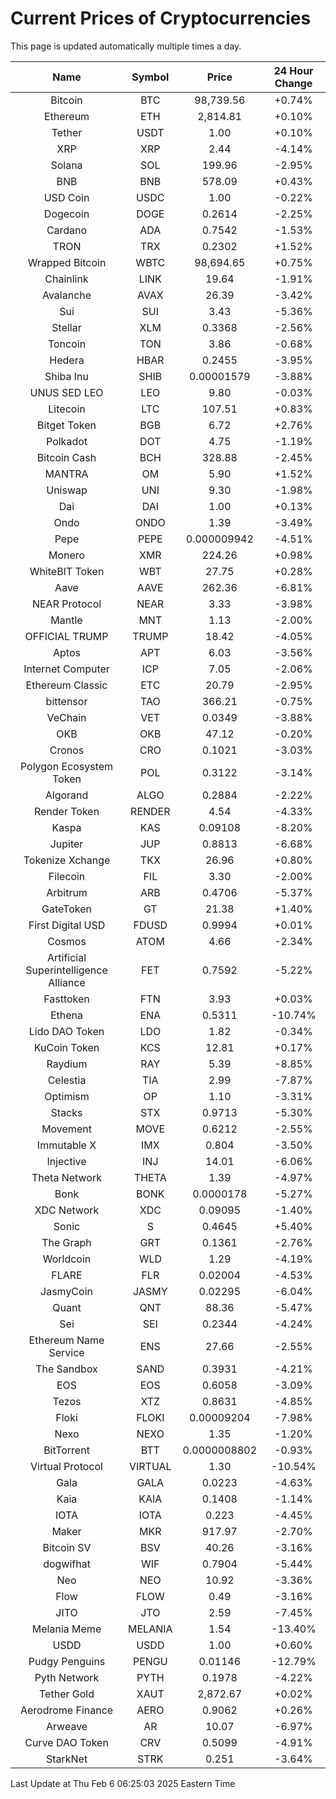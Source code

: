 # Current Prices of Cryptocurrencies
This page is updated automatically multiple times a day.

| Name | Symbol | Price | 24 Hour Change |
| :---: |:---:| :---: | :---: |
| Bitcoin | BTC | 98,739.56 | +0.74% |
| Ethereum | ETH | 2,814.81 | +0.10% |
| Tether | USDT | 1.00 | +0.10% |
| XRP | XRP | 2.44 | -4.14% |
| Solana | SOL | 199.96 | -2.95% |
| BNB | BNB | 578.09 | +0.43% |
| USD Coin | USDC | 1.00 | -0.22% |
| Dogecoin | DOGE | 0.2614 | -2.25% |
| Cardano | ADA | 0.7542 | -1.53% |
| TRON | TRX | 0.2302 | +1.52% |
| Wrapped Bitcoin | WBTC | 98,694.65 | +0.75% |
| Chainlink | LINK | 19.64 | -1.91% |
| Avalanche | AVAX | 26.39 | -3.42% |
| Sui | SUI | 3.43 | -5.36% |
| Stellar | XLM | 0.3368 | -2.56% |
| Toncoin | TON | 3.86 | -0.68% |
| Hedera | HBAR | 0.2455 | -3.95% |
| Shiba Inu | SHIB | 0.00001579 | -3.88% |
| UNUS SED LEO | LEO | 9.80 | -0.03% |
| Litecoin | LTC | 107.51 | +0.83% |
| Bitget Token | BGB | 6.72 | +2.76% |
| Polkadot | DOT | 4.75 | -1.19% |
| Bitcoin Cash | BCH | 328.88 | -2.45% |
| MANTRA | OM | 5.90 | +1.52% |
| Uniswap | UNI | 9.30 | -1.98% |
| Dai | DAI | 1.00 | +0.13% |
| Ondo | ONDO | 1.39 | -3.49% |
| Pepe | PEPE | 0.000009942 | -4.51% |
| Monero | XMR | 224.26 | +0.98% |
| WhiteBIT Token | WBT | 27.75 | +0.28% |
| Aave | AAVE | 262.36 | -6.81% |
| NEAR Protocol | NEAR | 3.33 | -3.98% |
| Mantle | MNT | 1.13 | -2.00% |
| OFFICIAL TRUMP | TRUMP | 18.42 | -4.05% |
| Aptos | APT | 6.03 | -3.56% |
| Internet Computer | ICP | 7.05 | -2.06% |
| Ethereum Classic | ETC | 20.79 | -2.95% |
| bittensor | TAO | 366.21 | -0.75% |
| VeChain | VET | 0.0349 | -3.88% |
| OKB | OKB | 47.12 | -0.20% |
| Cronos | CRO | 0.1021 | -3.03% |
| Polygon Ecosystem Token | POL | 0.3122 | -3.14% |
| Algorand | ALGO | 0.2884 | -2.22% |
| Render Token | RENDER | 4.54 | -4.33% |
| Kaspa | KAS | 0.09108 | -8.20% |
| Jupiter | JUP | 0.8813 | -6.68% |
| Tokenize Xchange | TKX | 26.96 | +0.80% |
| Filecoin | FIL | 3.30 | -2.00% |
| Arbitrum | ARB | 0.4706 | -5.37% |
| GateToken | GT | 21.38 | +1.40% |
| First Digital USD | FDUSD | 0.9994 | +0.01% |
| Cosmos | ATOM | 4.66 | -2.34% |
| Artificial Superintelligence Alliance | FET | 0.7592 | -5.22% |
| Fasttoken | FTN | 3.93 | +0.03% |
| Ethena | ENA | 0.5311 | -10.74% |
| Lido DAO Token | LDO | 1.82 | -0.34% |
| KuCoin Token | KCS | 12.81 | +0.17% |
| Raydium | RAY | 5.39 | -8.85% |
| Celestia | TIA | 2.99 | -7.87% |
| Optimism | OP | 1.10 | -3.31% |
| Stacks | STX | 0.9713 | -5.30% |
| Movement | MOVE | 0.6212 | -2.55% |
| Immutable X | IMX | 0.804 | -3.50% |
| Injective | INJ | 14.01 | -6.06% |
| Theta Network | THETA | 1.39 | -4.97% |
| Bonk | BONK | 0.0000178 | -5.27% |
| XDC Network | XDC | 0.09095 | -1.40% |
| Sonic | S | 0.4645 | +5.40% |
| The Graph | GRT | 0.1361 | -2.76% |
| Worldcoin | WLD | 1.29 | -4.19% |
| FLARE | FLR | 0.02004 | -4.53% |
| JasmyCoin | JASMY | 0.02295 | -6.04% |
| Quant | QNT | 88.36 | -5.47% |
| Sei | SEI | 0.2344 | -4.24% |
| Ethereum Name Service | ENS | 27.66 | -2.55% |
| The Sandbox | SAND | 0.3931 | -4.21% |
| EOS | EOS | 0.6058 | -3.09% |
| Tezos | XTZ | 0.8631 | -4.85% |
| Floki | FLOKI | 0.00009204 | -7.98% |
| Nexo | NEXO | 1.35 | -1.20% |
| BitTorrent | BTT | 0.0000008802 | -0.93% |
| Virtual Protocol | VIRTUAL | 1.30 | -10.54% |
| Gala | GALA | 0.0223 | -4.63% |
| Kaia | KAIA | 0.1408 | -1.14% |
| IOTA | IOTA | 0.223 | -4.45% |
| Maker | MKR | 917.97 | -2.70% |
| Bitcoin SV | BSV | 40.26 | -3.16% |
| dogwifhat | WIF | 0.7904 | -5.44% |
| Neo | NEO | 10.92 | -3.36% |
| Flow | FLOW | 0.49 | -3.16% |
| JITO | JTO | 2.59 | -7.45% |
| Melania Meme | MELANIA | 1.54 | -13.40% |
| USDD | USDD | 1.00 | +0.60% |
| Pudgy Penguins | PENGU | 0.01146 | -12.79% |
| Pyth Network | PYTH | 0.1978 | -4.22% |
| Tether Gold | XAUT | 2,872.67 | +0.02% |
| Aerodrome Finance | AERO | 0.9062 | +0.26% |
| Arweave | AR | 10.07 | -6.97% |
| Curve DAO Token | CRV | 0.5099 | -4.91% |
| StarkNet | STRK | 0.251 | -3.64% |

Last Update at Thu Feb  6 06:25:03 2025 Eastern Time